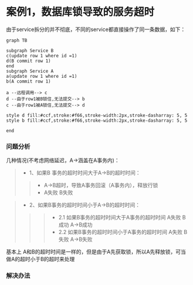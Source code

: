 # 案例1，数据库锁导致的服务超时
由于service拆分的并不彻底，不同的service都直接操作了同一条数据，如下：
```mermaid
graph TB

subgraph Service B
c(update row 1 where id =1)
d(B commit row 1)
end
subgraph Service A
a(update row 1 where id =1)
b(A commit row 1)

a --远程调用--> c
d --由于row1被B锁住,无法提交--> b
c --由于row1被A锁住,无法提交--> d

style d fill:#ccf,stroke:#f66,stroke-width:2px,stroke-dasharray: 5, 5
style b fill:#ccf,stroke:#f66,stroke-width:2px,stroke-dasharray: 5, 5

end
```
### 问题分析
几种情况(不考虑网络延迟，A->涵盖在A事务内)：
>- 1、如果B 事务的超时时间大于A->B的超时时间：
>>- A->B超时，导致A事务回滚（A事务内），释放行锁
>>- A失败 B失败

>- 2、如果B事务的超时时间小于A->B的超时时间：
>>>- 2.1 如果B事务的超时时间大于A事务的超时时间
>> A失败 B 成功 A->B成功
>>>- 2.2 如果B事务的超时时间小于A事务的超时时间
>> A失败 B 失败 A->B失败

基本上 A和B的超时时间是一样的，但是由于A先获取锁，所以A先释放锁，可当做A的超时小于B的超时来处理
### 解决办法
<!--stackedit_data:
eyJoaXN0b3J5IjpbLTM1MjE2MDgwMF19
-->
